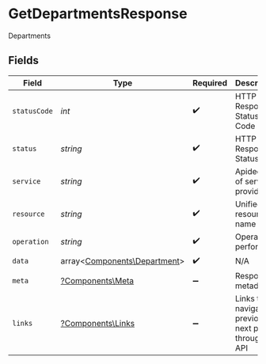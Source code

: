 # GetDepartmentsResponse

Departments


## Fields

| Field                                                                 | Type                                                                  | Required                                                              | Description                                                           | Example                                                               |
| --------------------------------------------------------------------- | --------------------------------------------------------------------- | --------------------------------------------------------------------- | --------------------------------------------------------------------- | --------------------------------------------------------------------- |
| `statusCode`                                                          | *int*                                                                 | :heavy_check_mark:                                                    | HTTP Response Status Code                                             | 200                                                                   |
| `status`                                                              | *string*                                                              | :heavy_check_mark:                                                    | HTTP Response Status                                                  | OK                                                                    |
| `service`                                                             | *string*                                                              | :heavy_check_mark:                                                    | Apideck ID of service provider                                        | workday                                                               |
| `resource`                                                            | *string*                                                              | :heavy_check_mark:                                                    | Unified API resource name                                             | Departments                                                           |
| `operation`                                                           | *string*                                                              | :heavy_check_mark:                                                    | Operation performed                                                   | all                                                                   |
| `data`                                                                | array<[Components\Department](../../Models/Components/Department.md)> | :heavy_check_mark:                                                    | N/A                                                                   |                                                                       |
| `meta`                                                                | [?Components\Meta](../../Models/Components/Meta.md)                   | :heavy_minus_sign:                                                    | Response metadata                                                     |                                                                       |
| `links`                                                               | [?Components\Links](../../Models/Components/Links.md)                 | :heavy_minus_sign:                                                    | Links to navigate to previous or next pages through the API           |                                                                       |